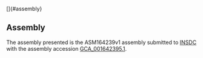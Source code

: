 []{#assembly}

Assembly
--------

The assembly presented is the ASM164239v1 assembly submitted to
[INSDC](http://www.insdc.org) with the assembly accession
[GCA\_001642395.1](http://www.ebi.ac.uk/ena/data/view/GCA_001642395.1).

